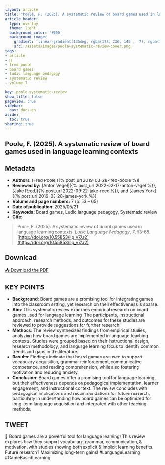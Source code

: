```yaml
---
layout: article
title: "Poole, F. (2025). A systematic review of board games used in language learning contexts"
article_header:
  type: overlay
  theme: light
  background_color: '#000'
  background_image:
    gradient: 'linear-gradient(135deg, rgba(178, 236, 145 , .7), rgba(147, 81, 182, .7))'
    src: /assets/images/poole-systematic-review-cover.png
tags:
- article
- 📙
- fred poole
- board games
- ludic language pedagogy
- systematic review
- volume 7

key: poole-systematic-review
show_title: false
pageview: true
sidebar:
  nav: docs-en
aside:
  toc: true
sharing: true
---
```


<head>
<meta name="citation_title" content="A systematic review of board games used in language learning contexts">
<meta name="citation_author" content="Poole, Fred">
<meta name="citation_publication_date" content="2025/02/17">
<meta name="citation_journal_title" content="Ludic Language Pedagogy">
<meta name="citation_volume" content="7">
<meta name="citation_pages" content="53-65">
<meta name="citation_pdf_url" content="https://llpjournal.org/assets/publication-pdfs/poole-systematic-review-board-games-language-learning.pdf">
<meta name="citation_abstract" content="Board games are a powerful tool for language learning! This review explores how they support vocabulary, grammar, communication, & motivation, with studies showing both explicit & implicit learning benefits. Future research? Maximizing long-term gains!">
<meta name="citation_publisher" content="Ludic Language Pedagogy">
</head>


## Poole, F. (2025). A systematic review of board games used in language learning contexts

<!--more-->

## Metadata

- **Authors:** [Fred Poole]({% post_url 2019-03-28-fred-poole %})
- **Reviewed by:** [Anton Vegel]({% post_url 2022-02-17-anton-vegel %}), [Jake Reed]({% post_url 2022-09-22-jake-reed %}), and [James York]({% post_url 2019-03-28-james-york %})
- **Volume and page numbers:** 7 (p. 53 – 65)
- **Date of publication:** 2025/05/21
- **Keywords:** Board games, Ludic language pedagogy, Systematic review
- **Cite:** 

> Poole, F. (2025). A systematic review of board games used in language learning contexts. *Ludic Language Pedagogy*, *7*, 53-65. [https://doi.org/10.55853/llp_v7Ar2](https://doi.org/10.55853/llp_v7Ar2)

## Download

<a class="button button--action button--rounded button--lg" href="/assets/publication-pdfs/poole-systematic-review-board-games-language-learning.pdf"><i class="fas fa-file-download"></i> 📥 Download the PDF </a>

## KEY POINTS

- **Background**: Board games are a promising tool for integrating games into the classroom setting, yet research on their effectiveness is sparse. 
- **Aim**: This systematic review examines empirical research on board games used for language learning. The participants, instructional approach, research methods, and outcomes for these studies are reviewed to provide suggestions for further research.
- **Methods**: The review synthesizes findings from empirical studies, analyzing how board games are implemented in language teaching contexts. Studies were grouped based on their instructional design, research methodology, and language learning focus to identify common trends and gaps in the literature.
- **Results**: Findings indicate that board games are used to support vocabulary acquisition, grammar reinforcement, communicative competence, and reading comprehension, while also fostering motivation and reducing anxiety. 
- **Conclusion**: Board games offer a promising tool for language learning, but their effectiveness depends on pedagogical implementation, learner engagement, and instructional context. The review concludes with pedagogical implications and recommendations for future research, particularly in understanding how board games can be optimized for long-term language acquisition and integrated with other teaching methods.

## TWEET

🎲 Board games are a powerful tool for language learning! This review explores how they support vocabulary, grammar, communication, & motivation, with studies showing both explicit & implicit learning benefits. Future research? Maximizing long-term gains! #LanguageLearning #GameBasedLearning
